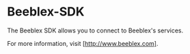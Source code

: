 Beeblex-SDK
===========

The Beeblex SDK allows you to connect to Beeblex's services.

For more information, visit [http://www.beeblex.com].
